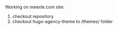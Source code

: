 Working on meexle.com site:
1. checkout repository
2. checkout hugo-agency-theme to /themes/ folder

